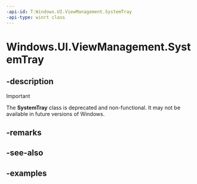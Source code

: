 ```yaml
---
-api-id: T:Windows.UI.ViewManagement.SystemTray
-api-type: winrt class
---
```


# Windows.UI.ViewManagement.SystemTray

<!--
public sealed class SystemTray : Windows.UI.ViewManagement.ISystemTray
-->


## -description

> [!IMPORTANT]
> The **SystemTray** class is deprecated and non-functional. It may not be available in future versions of Windows.

## -remarks

## -see-also

## -examples



